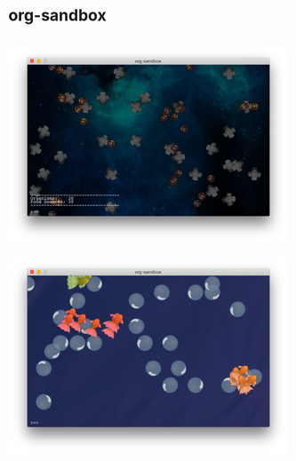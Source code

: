 org-sandbox
===========
![screenshot](graphics/screenshot.png "screenshot")
===========
![screenshot](graphics/screenshot2.png "screenshot")
